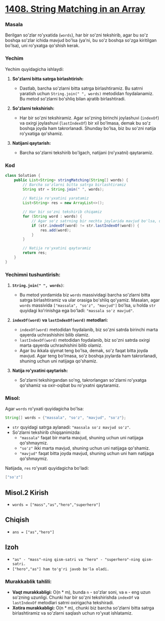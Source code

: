 # [1408. String Matching in an Array](https://leetcode.com/problems/string-matching-in-an-array/)

### Masala
Berilgan so'zlar ro'yxatida (`words`), har bir so'zni tekshirib, agar bu so'z boshqa so'zlar ichida mavjud bo'lsa (ya'ni, bu so'z boshqa so'zga kiritilgan bo'lsa), uni ro'yxatga qo'shish kerak.

### Yechim
Yechim quyidagicha ishlaydi:

1. **So'zlarni bitta satrga birlashtirish:**
   - Dastlab, barcha so'zlarni bitta satrga birlashtiramiz. Bu satrni yaratish uchun `String.join(" ", words)` metodidan foydalanamiz. Bu metod so'zlarni bo'shliq bilan ajratib birlashtiradi.

2. **So'zlarni tekshirish:**
   - Har bir so'zni tekshiramiz. Agar so'zning birinchi joylashuvi (`indexOf`) va oxirgi joylashuvi (`lastIndexOf`) bir xil bo'lmasa, demak bu so'z boshqa joyda ham takrorlanadi. Shunday bo'lsa, biz bu so'zni natija ro'yxatiga qo'shamiz.

3. **Natijani qaytarish:**
   - Barcha so'zlarni tekshirib bo'lgach, natijani (ro'yxatni) qaytaramiz.

### Kod

```java
class Solution {
    public List<String> stringMatching(String[] words) {
        // Barcha so'zlarni bitta satrga birlashtiramiz
        String str = String.join(" ", words);
        
        // Natija ro'yxatini yaratamiz
        List<String> res = new ArrayList<>();

        // Har bir so'zni tekshirib chiqamiz
        for (String word : words) {
            // Agar so'z satrning bir nechta joylarida mavjud bo'lsa, uni natijaga qo'shamiz
            if (str.indexOf(word) != str.lastIndexOf(word)) {
                res.add(word);
            }
        }

        // Natija ro'yxatini qaytaramiz
        return res;
    }
}
```

### Yechimni tushuntirish:

1. **`String.join(" ", words)`**:  
   - Bu metod yordamida biz `words` massividagi barcha so'zlarni bitta satrga birlashtiramiz va ular orasiga bo'shliq qo'yamiz. Masalan, agar `words` massivida `["massala", "so'z", "mavjud"]` bo'lsa, u holda `str` quyidagi ko'rinishga ega bo'ladi: `"massala so'z mavjud"`.

2. **`indexOf(word)` va `lastIndexOf(word)` metodlari:**
   - `indexOf(word)` metodidan foydalanib, biz so'zni satrda birinchi marta qayerda uchrashishini bilib olamiz.
   - `lastIndexOf(word)` metodidan foydalanib, biz so'zni satrda oxirgi marta qayerda uchrashishini bilib olamiz.
   - Agar bu ikkala qiymat teng bo'lsa, demak, so'z faqat bitta joyda mavjud. Agar teng bo'lmasa, so'z boshqa joylarda ham takrorlanadi, shuning uchun uni natijaga qo'shamiz.

3. **Natija ro'yxatini qaytarish:**
   - So'zlarni tekshirgandan so'ng, takrorlangan so'zlarni ro'yxatga qo'shamiz va oxir-oqibat bu ro'yxatni qaytaramiz.

### Misol:

Agar `words` ro'yxati quyidagicha bo'lsa:
```java
String[] words = {"massala", "so'z", "mavjud", "so'z"};
```

- `str` quyidagi satrga aylanadi: `"massala so'z mavjud so'z"`.
- So'zlarni tekshirib chiqqanimizda:
  - `"massala"` faqat bir marta mavjud, shuning uchun uni natijaga qo'shmaymiz.
  - `"so'z"` ikki marta mavjud, shuning uchun uni natijaga qo'shamiz.
  - `"mavjud"` faqat bitta joyda mavjud, shuning uchun uni ham natijaga qo'shmaymiz.

Natijada, `res` ro'yxati quyidagicha bo'ladi:
```java
["so'z"]
```

## Misol.2 Kirish 
- `words = ["mass","as","hero","superhero"]`

## Chiqish
- `ans = ["as","hero"]`

## Izoh
- `"as" - "mass"-ning qism-satri va "hero" - "superhero"-ning qism-satri.`
- `["hero","as"] ham to'g'ri javob bo'la oladi.`

### Murakkablik tahlili:

- **Vaqt murakkabligi:** O(n * m), bunda `n` - so'zlar soni, va `m` - eng uzun so'zning uzunligi. Chunki har bir so'zni tekshirishda `indexOf` va `lastIndexOf` metodlari satrni oxirigacha tekshiradi.
- **Xotira murakkabligi:** O(n * m), chunki biz barcha so'zlarni bitta satrga birlashtiramiz va so'zlarni saqlash uchun ro'yxat ishlatamiz.
